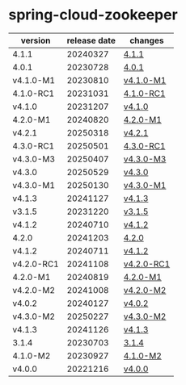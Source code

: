 # spring-cloud-zookeeper	


|version|release date|changes|
|---|---|---|
|4.1.1|20240327|[4.1.1](./4.1.1-20240327.md)|
|4.0.1|20230728|[4.0.1](./4.0.1-20230728.md)|
|v4.1.0-M1|20230810|[v4.1.0-M1](./v4.1.0-M1-20230810.md)|
|4.1.0-RC1|20231031|[4.1.0-RC1](./4.1.0-RC1-20231031.md)|
|v4.1.0|20231207|[v4.1.0](./v4.1.0-20231207.md)|
|4.2.0-M1|20240820|[4.2.0-M1](./4.2.0-M1-20240820.md)|
|v4.2.1|20250318|[v4.2.1](./v4.2.1-20250318.md)|
|4.3.0-RC1|20250501|[4.3.0-RC1](./4.3.0-RC1-20250501.md)|
|v4.3.0-M3|20250407|[v4.3.0-M3](./v4.3.0-M3-20250407.md)|
|v4.3.0|20250529|[v4.3.0](./v4.3.0-20250529.md)|
|v4.3.0-M1|20250130|[v4.3.0-M1](./v4.3.0-M1-20250130.md)|
|v4.1.3|20241127|[v4.1.3](./v4.1.3-20241127.md)|
|v3.1.5|20231220|[v3.1.5](./v3.1.5-20231220.md)|
|v4.1.2|20240710|[v4.1.2](./v4.1.2-20240710.md)|
|4.2.0|20241203|[4.2.0](./4.2.0-20241203.md)|
|v4.1.2|20240711|[v4.1.2](./v4.1.2-20240711.md)|
|v4.2.0-RC1|20241108|[v4.2.0-RC1](./v4.2.0-RC1-20241108.md)|
|4.2.0-M1|20240819|[4.2.0-M1](./4.2.0-M1-20240819.md)|
|v4.2.0-M2|20241008|[v4.2.0-M2](./v4.2.0-M2-20241008.md)|
|v4.0.2|20240127|[v4.0.2](./v4.0.2-20240127.md)|
|v4.3.0-M2|20250227|[v4.3.0-M2](./v4.3.0-M2-20250227.md)|
|v4.1.3|20241126|[v4.1.3](./v4.1.3-20241126.md)|
|3.1.4|20230703|[3.1.4](./3.1.4-20230703.md)|
|4.1.0-M2|20230927|[4.1.0-M2](./4.1.0-M2-20230927.md)|
|v4.0.0|20221216|[v4.0.0](./v4.0.0-20221216.md)|
